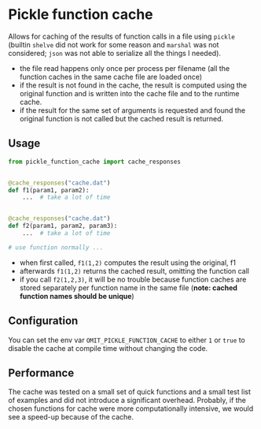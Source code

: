 # Pickle function cache

Allows for caching of the results of function calls in a
file using `pickle` (builtin `shelve` did not
work for some reason and `marshal` was not considered;
`json` was not able to serialize all the things I needed).

- the file read happens only once per process per filename
(all the function caches in the same cache file are loaded once)
- if the result is not found in the cache, the result is
computed using the original function and is written into
the cache file and to the runtime cache.
- if the result for the same set of arguments is requested
and found the original function is not called but the cached
result is returned.

## Usage

```python
from pickle_function_cache import cache_responses


@cache_responses("cache.dat")
def f1(param1, param2):
    ...  # take a lot of time


@cache_responses("cache.dat")
def f2(param1, param2, param3):
    ...  # take a lot of time

# use function normally ...
```

- when first called, `f1(1,2)` computes the result using the original, f1
- afterwards `f1(1,2)` returns the cached result, omitting the function call
- if you call `f2(1,2,3)`, it will be no trouble because function caches are
stored separately per function name in the same file (**note: cached function names should be unique**)

## Configuration
You can set the env var `OMIT_PICKLE_FUNCTION_CACHE` to either `1` or `true`
to disable the cache at compile time without changing the code.

## Performance
The cache was tested on a small set of quick functions and a small test list of examples
and did not introduce a significant overhead. Probably, if the chosen functions for cache
were more computationally intensive, we would see a speed-up because of the cache.
